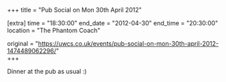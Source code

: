 +++
title = "Pub Social on Mon 30th April 2012"

[extra]
time = "18:30:00"
end_date = "2012-04-30"
end_time = "20:30:00"
location = "The Phantom Coach"

original = "https://uwcs.co.uk/events/pub-social-on-mon-30th-april-2012-1474489062296/"    
+++

Dinner at the pub as usual :)

